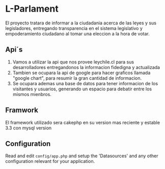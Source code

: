 # L-Parlament

El proyecto tratara de informar a la ciudadania acerca de las leyes y sus legisladores, entregando transparencia en el sistema legislativo y empoderamiento ciudadano al tomar una eleccion a la hora de votar.

## Api´s 

1. Vamos a utilizar la api que nos provee leychile.cl para sus desarrolladores entregandonos la informacion fidedigna y actualizada
2. Tambien se ocupara la api de google para hacer graficos llamada "google chart", para resumir la gran cantidad de informacion.
3. Se ocupara ademas una base de datos para tener informacion de los visitantes y usuarios, generando un espacio para debatir entre los mismos mienbros.

## Framwork

El framework utilizado sera cakephp en su version mas reciente y estable 3.3 con mysql version

## Configuration

Read and edit `config/app.php` and setup the 'Datasources' and any other
configuration relevant for your application.
